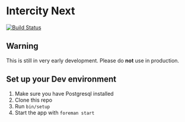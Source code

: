# Intercity Next

[![Build Status](https://travis-ci.org/intercity/intercity-next.svg)](https://travis-ci.org/intercity/intercity-next)

## Warning

This is still in very early development. Please do **not** use in production.

## Set up your Dev environment

1. Make sure you have Postgresql installed
1. Clone this repo
1. Run `bin/setup`
1. Start the app with `foreman start`
